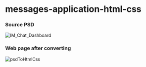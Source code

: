 # messages-application-html-css

### Source PSD
![IM_Chat_Dashboard](https://user-images.githubusercontent.com/58641475/94718013-c3fc5a00-0359-11eb-951d-c09fb6fe9cfb.gif)

### Web page after converting
![psdToHtmlCss](https://user-images.githubusercontent.com/58641475/94718108-e7270980-0359-11eb-8d56-6e85b4cbdcb6.png)
